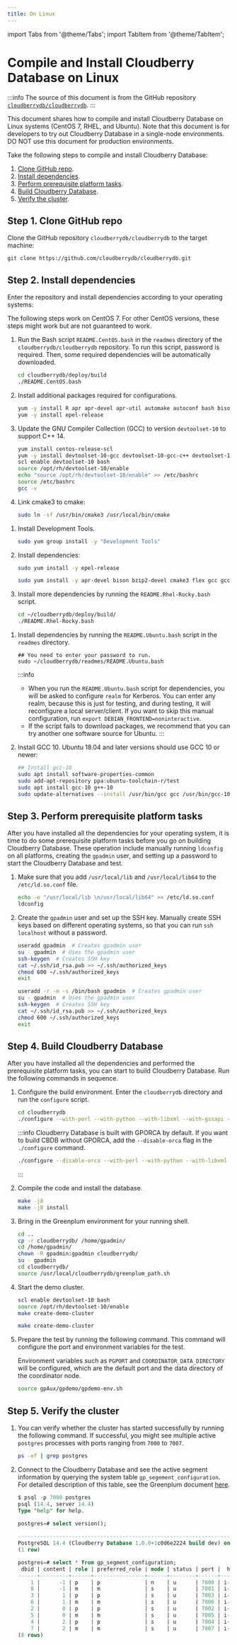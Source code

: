 ```yaml
---
title: On Linux
---
```


import Tabs from '@theme/Tabs';
import TabItem from '@theme/TabItem';

# Compile and Install Cloudberry Database on Linux

:::info
The source of this document is from the GitHub repository [`cloudberrydb/cloudberrydb`](https://github.com/cloudberrydb/cloudberrydb/blob/main/readmes/README.Linux.md).
:::

This document shares how to compile and install Cloudberry Database on Linux systems (CentOS 7, RHEL, and Ubuntu). Note that this document is for developers to try out Cloudberry Database in a single-node environments. DO NOT use this document for production environments.

Take the following steps to compile and install Cloudberry Database:

1. [Clone GitHub repo](#step-1-clone-github-repo).
2. [Install dependencies](#step-2-install-dependencies).
3. [Perform prerequisite platform tasks](#step-3-perform-prerequisite-platform-tasks).
4. [Build Cloudberry Database](#step-4-build-cloudberry-database).
5. [Verify the cluster](#step-5-verify-the-cluster).

## Step 1. Clone GitHub repo

Clone the GitHub repository `cloudberrydb/cloudberrydb` to the target machine:

```shell
git clone https://github.com/cloudberrydb/cloudberrydb.git
```

## Step 2. Install dependencies

Enter the repository and install dependencies according to your operating systems:

<Tabs>
<TabItem value="centos-7" label="For CentOS 7" default>

The following steps work on CentOS 7. For other CentOS versions, these steps might work but are not guaranteed to work.

1. Run the Bash script `README.CentOS.bash` in the `readmes` directory of the `cloudberrydb/cloudberrydb` repository. To run this script, password is required. Then, some required dependencies will be automatically downloaded.

    ```bash
    cd cloudberrydb/deploy/build
    ./README.CentOS.bash
    ```

2. Install additional packages required for configurations.

    ```bash
    yum -y install R apr apr-devel apr-util automake autoconf bash bison bison-devel bzip2 bzip2-devel centos-release-scl curl flex flex-devel gcc gcc-c++ git gdb iproute krb5-devel less libcurl libcurl-devel libevent libevent-devel libxml2 libxml2-devel libyaml libzstd-devel libzstd make openldap openssh openssh-clients openssh-server openssl openssl-devel openssl-libs perl python3-devel readline readline-devel rsync sed sudo tar vim wget which xerces-c-devel zip zlib && \
    yum -y install epel-release
    ```

3. Update the GNU Compiler Collection (GCC) to version `devtoolset-10` to support C++ 14.

    ```bash
    yum install centos-release-scl 
    yum -y install devtoolset-10-gcc devtoolset-10-gcc-c++ devtoolset-10-binutils 
    scl enable devtoolset-10 bash 
    source /opt/rh/devtoolset-10/enable 
    echo "source /opt/rh/devtoolset-10/enable" >> /etc/bashrc
    source /etc/bashrc
    gcc -v
    ```

4. Link cmake3 to cmake:

    ```bash
    sudo ln -sf /usr/bin/cmake3 /usr/local/bin/cmake
    ```

</TabItem>
<TabItem value="rockey-rhel-8" label="For RHEL 8 and Rocky Linux 8" default>

1. Install Development Tools.

    ```bash
    sudo yum group install -y "Development Tools"
    ```

2. Install dependencies:

    ```bash
    sudo yum install -y epel-release

    sudo yum install -y apr-devel bison bzip2-devel cmake3 flex gcc gcc-c++ krb5-devel libcurl-devel libevent-devel libkadm5  libxml2-devel libzstd-devel openssl-devel perl-ExtUtils-Embed python3-devel python3-pip readline-devel xerces-c-devel zlib-devel
    ```

3. Install more dependencies by running the `README.Rhel-Rocky.bash` script.

    ```bash
    cd ~/cloudberrydb/deploy/build/
    ./README.Rhel-Rocky.bash
    ```

</TabItem>
<TabItem value="ubuntu-18.04" label="For Ubuntu 18.04 or later" default>

1. Install dependencies by running the `README.Ubuntu.bash` script in the `readmes` directory.

    ```shell
    ## You need to enter your password to run.
    sudo ~/cloudberrydb/readmes/README.Ubuntu.bash
    ```

    :::info
    - When you run the `README.Ubuntu.bash` script for dependencies, you will be asked to configure `realm` for Kerberos. You can enter any realm, because this is just for testing, and during testing, it will reconfigure a local server/client. If you want to skip this manual configuration, run `export DEBIAN_FRONTEND=noninteractive`.
    - If the script fails to download packages, we recommend that you can try another one software source for Ubuntu.
    :::

2. Install GCC 10. Ubuntu 18.04 and later versions should use GCC 10 or newer:

    ```bash
    ## Install gcc-10
    sudo apt install software-properties-common
    sudo add-apt-repository ppa:ubuntu-toolchain-r/test
    sudo apt install gcc-10 g++-10
    sudo update-alternatives --install /usr/bin/gcc gcc /usr/bin/gcc-10 100
    ```

</TabItem>
</Tabs>

## Step 3. Perform prerequisite platform tasks

After you have installed all the dependencies for your operating system, it is time to do some prerequisite platform tasks before you go on building Cloudberry Database. These operation include manually running `ldconfig` on all platforms, creating the `gpadmin` user, and setting up a password to start the Cloudberry Database and test.

1. Make sure that you add `/usr/local/lib` and `/usr/local/lib64` to the `/etc/ld.so.conf` file.

    ```bash
    echo -e "/usr/local/lib \n/usr/local/lib64" >> /etc/ld.so.conf
    ldconfig
    ```

2. Create the `gpadmin` user and set up the SSH key. Manually create SSH keys based on different operating systems, so that you can run `ssh localhost` without a password.

    <Tabs>
    <TabItem value="centos-rhel-rockey" label="For CentOS, Rocky Linux, and RHEL" default>

    ```bash
    useradd gpadmin  # Creates gpadmin user
    su - gpadmin  # Uses the gpadmin user
    ssh-keygen  # Creates SSH key
    cat ~/.ssh/id_rsa.pub >> ~/.ssh/authorized_keys
    chmod 600 ~/.ssh/authorized_keys
    exit
    ```

    </TabItem>
    <TabItem value="ubuntu" label="For Ubuntu" default>

    ```bash
    useradd -r -m -s /bin/bash gpadmin  # Creates gpadmin user
    su - gpadmin  # Uses the gpadmin user
    ssh-keygen  # Creates SSH key
    cat ~/.ssh/id_rsa.pub >> ~/.ssh/authorized_keys
    chmod 600 ~/.ssh/authorized_keys 
    exit
    ```

    </TabItem>
    </Tabs>

## Step 4. Build Cloudberry Database

After you have installed all the dependencies and performed the prerequisite platform tasks, you can start to build Cloudberry Database. Run the following commands in sequence.

1. Configure the build environment. Enter the `cloudberrydb` directory and run the `configure` script.

    ```bash
    cd cloudberrydb
    ./configure --with-perl --with-python --with-libxml --with-gssapi --prefix=/usr/local/cloudberrydb
    ```

    :::info
    Cloudberry Database is built with GPORCA by default. If you want to build CBDB without GPORCA, add the `--disable-orca` flag in the `./configure` command.
    
    ```bash
    ./configure --disable-orca --with-perl --with-python --with-libxml --prefix=/usr/local/cloudberrydb
    ```

    :::

2. Compile the code and install the database.

    ```bash
    make -j8
    make -j8 install
    ```

3. Bring in the Greenplum environment for your running shell.

    ```bash
    cd ..
    cp -r cloudberrydb/ /home/gpadmin/
    cd /home/gpadmin/
    chown -R gpadmin:gpadmin cloudberrydb/
    su - gpadmin
    cd cloudberrydb/
    source /usr/local/cloudberrydb/greenplum_path.sh
    ```

4. Start the demo cluster.

    <Tabs>
    <TabItem value="centos" label="For CentOS 7" default>

    ```bash
    scl enable devtoolset-10 bash 
    source /opt/rh/devtoolset-10/enable 
    make create-demo-cluster
    ```

    </TabItem>
    <TabItem value="ubuntu-rocky-rhel" label="For Ubuntu, Rocky Linux, and RHEL" default>

    ```bash
    make create-demo-cluster
    ```

    </TabItem>
    </Tabs>

5. Prepare the test by running the following command. This command will configure the port and environment variables for the test.

    Environment variables such as `PGPORT` and `COORDINATOR_DATA_DIRECTORY` will be configured, which are the default port and the data directory of the coordinator node.

    ```bash
    source gpAux/gpdemo/gpdemo-env.sh
    ```

## Step 5. Verify the cluster

1. You can verify whether the cluster has started successfully by running the following command. If successful, you might see multiple active `postgres` processes with ports ranging from `7000` to `7007`.

    ```bash
    ps -ef | grep postgres
    ```
    
2. Connect to the Cloudberry Database and see the active segment information by querying the system table `gp_segement_configuration`. For detailed description of this table, see the Greenplum document [here](https://docs.vmware.com/en/VMware-Greenplum/6/greenplum-database/ref_guide-system_catalogs-gp_segment_configuration.html).

    ```sql
    $ psql -p 7000 postgres
    psql (14.4, server 14.4)
    Type "help" for help.
    
    postgres=# select version();
                                                                                            version                                                                                         
    -----------------------------------------------------------------------------------------------------------------------------------------------------------------------------------------
    PostgreSQL 14.4 (Cloudberry Database 1.0.0+1c0d6e2224 build dev) on x86_64( GCC 13.2.0) 13.2.0, 64-bit compiled on Sep 22 2023 10:56:01
    (1 row)
    
    postgres=# select * from gp_segment_configuration;
     dbid | content | role | preferred_role | mode | status | port |  hostname  |  address   |                                   datadir                                    | warehouseid 
    ------+---------+------+----------------+------+--------+------+------------+------------+------------------------------------------------------------------------------+-------------
        1 |      -1 | p    | p              | n    | u      | 7000 | i-6wvpa9wt | i-6wvpa9wt | /home/gpadmin/cloudberrydb/gpAux/gpdemo/datadirs/qddir/demoDataDir-1         |           0
        8 |      -1 | m    | m              | s    | u      | 7001 | i-6wvpa9wt | i-6wvpa9wt | /home/gpadmin/cloudberrydb/gpAux/gpdemo/datadirs/standby                     |           0
        3 |       1 | p    | p              | s    | u      | 7003 | i-6wvpa9wt | i-6wvpa9wt | /home/gpadmin/cloudberrydb/gpAux/gpdemo/datadirs/dbfast2/demoDataDir1        |           0
        6 |       1 | m    | m              | s    | u      | 7006 | i-6wvpa9wt | i-6wvpa9wt | /home/gpadmin/cloudberrydb/gpAux/gpdemo/datadirs/dbfast_mirror2/demoDataDir1 |           0
        2 |       0 | p    | p              | s    | u      | 7002 | i-6wvpa9wt | i-6wvpa9wt | /home/gpadmin/cloudberrydb/gpAux/gpdemo/datadirs/dbfast1/demoDataDir0        |           0
        5 |       0 | m    | m              | s    | u      | 7005 | i-6wvpa9wt | i-6wvpa9wt | /home/gpadmin/cloudberrydb/gpAux/gpdemo/datadirs/dbfast_mirror1/demoDataDir0 |           0
        4 |       2 | p    | p              | s    | u      | 7004 | i-6wvpa9wt | i-6wvpa9wt | /home/gpadmin/cloudberrydb/gpAux/gpdemo/datadirs/dbfast3/demoDataDir2        |           0
        7 |       2 | m    | m              | s    | u      | 7007 | i-6wvpa9wt | i-6wvpa9wt | /home/gpadmin/cloudberrydb/gpAux/gpdemo/datadirs/dbfast_mirror3/demoDataDir2 |           0
    (8 rows)
    ```